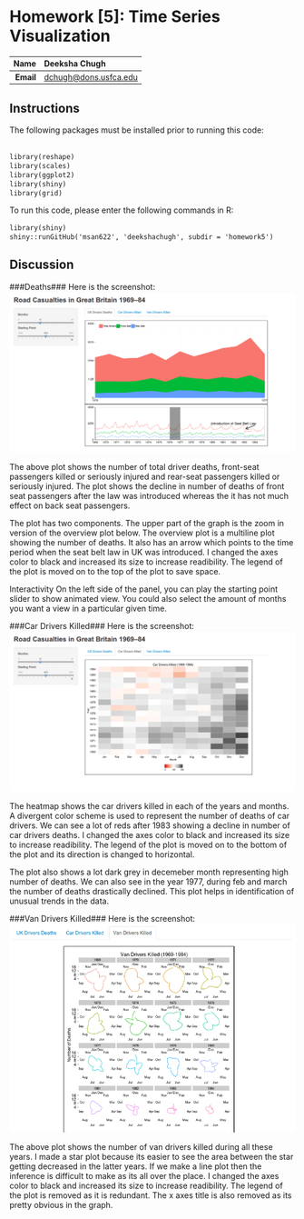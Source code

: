 Homework [5]: Time Series Visualization
==============================

| **Name**  | Deeksha Chugh  |
|----------:|:-------------|
| **Email** | dchugh@dons.usfca.edu |

## Instructions ##
The following packages must be installed prior to running this code:
```

library(reshape) 
library(scales) 
library(ggplot2)
library(shiny)
library(grid)       
```
To run this code, please enter the following commands in R:
```
library(shiny)
shiny::runGitHub('msan622', 'deekshachugh', subdir = 'homework5')
```
## Discussion ##

###Deaths###
Here is the screenshot:
![IMAGE](Overview.png)

The above plot shows the number of total driver deaths, front-seat passengers killed or seriously injured and rear-seat passengers killed or seriously injured. The plot shows the decline in number of deaths of front seat passengers after the law was introduced whereas the it has not much effect on back seat passengers.

The plot has two components. The upper part of the graph is the zoom in version of the overview plot below. The overview plot is a multiline plot showing the number of deaths. It also has an arrow which points to the time period when the seat belt law in UK was introduced. I changed the axes color to black and increased its size to increase readibility. The legend of the plot is moved on to the top of the plot to save space.  

Interactivity
On the left side of the panel, you can play the starting point slider to show animated view. You could also select the amount of months you want a view in a particular given time.

###Car Drivers Killed###
Here is the screenshot:
![IMAGE](heatmap.png)

The heatmap shows the car drivers killed in each of the years and months. A divergent color scheme is used to represent the number of deaths of car drivers. We can see a lot of reds after 1983 showing a decline in number of car drivers deaths.  I changed the axes color to black and increased its size to increase readibility. The legend of the plot is moved on to the bottom of the plot and its direction is changed to horizontal.

The plot also shows a lot dark grey in decemeber month representing high number of deaths. We can also see in the year 1977, during feb and march the number of deaths drastically declined. This plot helps in identification of unusual trends in the data.

###Van Drivers Killed###
Here is the screenshot:
![IMAGE](starplot.png)

The above plot shows the number of van drivers killed during all these years. I made a star plot because its easier to see the area between the star getting decreased in the latter years. If we make a line plot then the inference is difficult to make as its all over the place. I changed the axes color to black and increased its size to increase readibility. The legend of the plot is removed as it is redundant. The x axes title is also removed as its pretty obvious in the graph.
